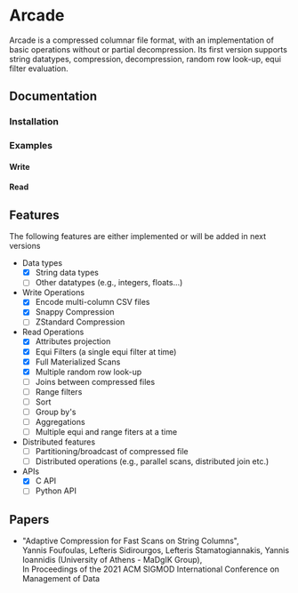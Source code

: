 # Arcade

Arcade is a compressed columnar file format, with an implementation of basic operations without or partial decompression. 
Its first version supports string datatypes, compression, decompression, random row look-up, equi filter evaluation.

## Documentation

### Installation

### Examples

#### Write

#### Read

## Features 

The following features are either implemented or will be added in next versions

- Data types
    - [x] String data types
    - [ ] Other datatypes (e.g., integers, floats...) 
- Write Operations
    - [x] Encode multi-column CSV files
    - [x] Snappy Compression
    - [ ] ZStandard Compression
- Read Operations
    - [x] Attributes projection
    - [x] Equi Filters (a single equi filter at time)
    - [x] Full Materialized Scans
    - [x] Multiple random row look-up
    - [ ] Joins between compressed files
    - [ ] Range filters
    - [ ] Sort
    - [ ] Group by's
    - [ ] Aggregations
    - [ ] Multiple equi and range fiters at a time
- Distributed features
    - [ ] Partitioning/broadcast of compressed file
    - [ ] Distributed operations (e.g., parallel scans, distributed join etc.)
- APIs
  - [x] C API
  - [ ] Python API 

## Papers

- "Adaptive Compression for Fast Scans on String Columns", <br>
Yannis Foufoulas, Lefteris Sidirourgos, Lefteris Stamatogiannakis, Yannis Ioannidis (University of Athens - MaDgIK Group), <br>
In Proceedings of the 2021 ACM SIGMOD International Conference on Management of Data
